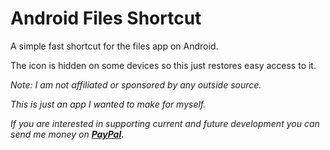 # Android Files Shortcut
A simple fast shortcut for the files app on Android.

The icon is hidden on some devices so this just restores easy access to it.

*Note: I am not affiliated or sponsored by any outside source.*

*This is just an app I wanted to make for myself.*

*If you are interested in supporting current and future development you can send me money on **[PayPal](https://www.paypal.me/JKallen).***